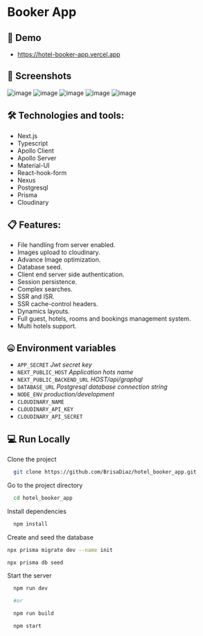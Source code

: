 # Booker App

## 🔗 Demo

- https://hotel-booker-app.vercel.app

## 📸 Screenshots

![image](https://drive.google.com/uc?export=view&id=1BeuzcHiiQB3jrnf3U9NU873S9Hv8dPwO)
![image](https://drive.google.com/uc?export=view&id=16cPv56ggrVwkn_SsJF0h8Vmd1FVVd4md)
![image](https://drive.google.com/uc?export=view&id=1SxItKVerWXuiiu4s97-6PnfAJd9w0dkC)
![image](https://drive.google.com/uc?export=view&id=10JtbkZQjLCkmUcJax65Kl_iwLeOvUXxY)
![image](https://drive.google.com/uc?export=view&id=1lB-2MrAYusnInF_1n-1S81ZVuKm1ZfLa)

## 🛠 Technologies and tools:

- Next.js
- Typescript
- Apollo Client
- Apollo Server
- Material-UI
- React-hook-form
- Nexus
- Postgresql
- Prisma
- Cloudinary

## 📋 Features:

- File handling from server enabled.
- Images upload to cloudinary.
- Advance Image optimization.
- Database seed.
- Client end server side authentication.
- Session persistence.
- Complex searches.
- SSR and ISR.
- SSR cache-control headers.
- Dynamics layouts.
- Full guest, hotels, rooms and bookings management system.
- Multi hotels support.

## 🤐 Environment variables

- `APP_SECRET` _Jwt secret key_
- `NEXT_PUBLIC_HOST` _Application hots name_
- `NEXT_PUBLIC_BACKEND_URL` _HOST/api/graphql_
- `DATABASE_URL` _Postgresql database connection string_
- `NODE_ENV` _production/development_
- `CLOUDINARY_NAME`
- `CLOUDINARY_API_KEY`
- `CLOUDINARY_API_SECRET`

## 💻 Run Locally

Clone the project

```bash
  git clone https://github.com/BrisaDiaz/hotel_booker_app.git
```

Go to the project directory

```bash
  cd hotel_booker_app
```

Install dependencies

```bash
  npm install
```
  
 Create and seed the database

```bash
npx prisma migrate dev --name init

npx prisma db seed

```  
  
Start the server

```bash
  npm run dev

  #or

  npm run build

  npm start

```







